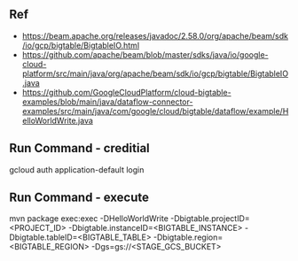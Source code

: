 ## Ref
- https://beam.apache.org/releases/javadoc/2.58.0/org/apache/beam/sdk/io/gcp/bigtable/BigtableIO.html
- https://github.com/apache/beam/blob/master/sdks/java/io/google-cloud-platform/src/main/java/org/apache/beam/sdk/io/gcp/bigtable/BigtableIO.java
- https://github.com/GoogleCloudPlatform/cloud-bigtable-examples/blob/main/java/dataflow-connector-examples/src/main/java/com/google/cloud/bigtable/dataflow/example/HelloWorldWrite.java

## Run Command - creditial
gcloud auth application-default login

## Run Command - execute
mvn package exec:exec -DHelloWorldWrite -Dbigtable.projectID=<PROJECT_ID> -Dbigtable.instanceID=<BIGTABLE_INSTANCE> -Dbigtable.tableID=<BIGTABLE_TABLE> -Dbigtable.region=<BIGTABLE_REGION> -Dgs=gs://<STAGE_GCS_BUCKET>
